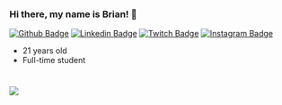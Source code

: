### Hi there, my name is Brian! 👋 
[![Github Badge](https://img.shields.io/badge/-Github-000000?style=flat&logo=Github&labelColor=000000&link=https://github.com/b-tang)](https://github.com/b-tang)
[![Linkedin Badge](https://img.shields.io/badge/-briantang01-blue?style=flat&logo=Linkedin&logoColor=white&link=https://www.linkedin.com/in/briantang01/)](https://www.linkedin.com/in/briantang01/)
[![Twitch Badge](https://img.shields.io/badge/-Brozty-purple?style=flat&logo=Twitch&logoColor=6441a5&link=https://www.twitch.tv/brozty)](https://www.twitch.tv/brozty)
[![Instagram Badge](https://img.shields.io/badge/-briantanggg-pink?style=flat&logo=Instagram&logoColor=white&link=https://www.instagram.com/briantanggg)](https://www.instagram.com/briantanggg)
- 21 years old
- Full-time student

#
![](https://komarev.com/ghpvc/?username=b-tang&style=for-the-badge&color=brightgreen)
